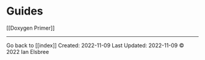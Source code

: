 # Guides

[[Doxygen Primer]]

---
Go back to [[index]]
Created: 2022-11-09
Last Updated: 2022-11-09
© 2022 Ian Elsbree
